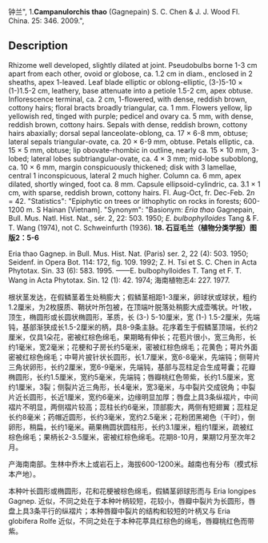 钟兰",
1.**Campanulorchis thao** (Gagnepain) S. C. Chen & J. J. Wood Fl. China. 25: 346. 2009.",

## Description
Rhizome well developed, slightly dilated at joint. Pseudobulbs borne 1-3 cm apart from each other, ovoid or globose, ca. 1.2 cm in diam., enclosed in 2 sheaths, apex 1-leaved. Leaf blade elliptic or oblong-elliptic, (3-)5-10 × (1-)1.5-2 cm, leathery, base attenuate into a petiole 1.5-2 cm, apex obtuse. Inflorescence terminal, ca. 2 cm, 1-flowered, with dense, reddish brown, cottony hairs; floral bracts broadly triangular, ca. 1 mm. Flowers yellow, lip yellowish red, tinged with purple; pedicel and ovary ca. 5 mm, with dense, reddish brown, cottony hairs. Sepals with dense, reddish brown, cottony hairs abaxially; dorsal sepal lanceolate-oblong, ca. 17 × 6-8 mm, obtuse; lateral sepals triangular-ovate, ca. 20 × 6-9 mm, obtuse. Petals elliptic, ca. 15 × 5 mm, obtuse; lip obovate-rhombic in outline, nearly ca. 15 × 10 mm, 3-lobed; lateral lobes subtriangular-ovate, ca. 4 × 3 mm; mid-lobe suboblong, ca. 10 × 6 mm, margin conspicuously thickened; disk with 3 lamellae, central 1 inconspicuous, lateral 2 much higher. Column ca. 6 mm, apex dilated, shortly winged, foot ca. 8 mm. Capsule ellipsoid-cylindric, ca. 3.1 × 1 cm, with sparse, reddish brown, cottony hairs. Fl. Aug-Oct, fr. Dec-Feb. 2*n* = 42.
  "Statistics": "Epiphytic on trees or lithophytic on rocks in forests; 600-1200 m. S Hainan [Vietnam].
  "Synonym": "Basionym: *Eria thao* Gagnepain, Bull. Mus. Natl. Hist. Nat., sér. 2, 22: 503. 1950; *E. bulbophylloides* Tang &amp; F. T. Wang (1974), not C. Schweinfurth (1936).
**18. 石豆毛兰（植物分类学报）图版2：5-6**

Eria thao Gagnep. in Bull. Mus. Hist. Nat. (Paris) ser. 2, 22 (4): 503. 1950; Seidenf. in Opera Bot. 114: 172, fig. 109. 1992; Z. H. Tsi et S. C. Chen in Acta Phytotax. Sin. 33 (6): 583. 1995. ——E. bulbophylloides T. Tang et F. T. Wang in Acta Phytotax. Sin. 12 (1): 42. 1974; 海南植物志4: 227. 1977.

根状茎发达，在假鳞茎着生处稍膨大；假鳞茎相距1-3厘米，卵球状或球状，粗约1.2厘米，为2枚膜质、鞘状叶所包被，在顶端叶脱落处稍膨大成壶嘴状。叶1枚，顶生，椭圆形或长圆状椭圆形，革质，长 (3-) 5-10厘米，宽 (1-) 1.5-2厘米，先端钝，基部渐狭成长1.5-2厘米的柄，具8-9条主脉。花序着生于假鳞茎顶端，长约2厘米，仅具1朵花，密被红棕色绵毛，果期略有伸长；花苞片很小，宽三角形，长约1毫米，宽2毫米；花梗和子房长约5毫米，密被红棕色绵毛；花黄色；萼片外面密被红棕色绵毛；中萼片披针状长圆形，长1.7厘米，宽6-8毫米，先端钝；侧萼片三角状卵形，长约2厘米，宽6-9毫米，先端钝，基部与蕊柱足合生成萼囊；花瓣椭圆形，长约1.5厘米，宽约5毫米，先端钝；唇瓣桃红色带紫，长约1.5厘米，宽约1厘米，3裂；侧裂片近三角形，长4毫米，宽3毫米，与中裂片交成锐角；中裂片近长圆形，长近1厘米，宽约6毫米，边缘明显加厚；唇盘上具3条纵褶片，中间褶片不明显，两侧褶片较高；蕊柱长约6毫米，顶部膨大，两侧有短翅翼；蕊柱足长约8毫米；药帽近圆形，长约3毫米，宽约2.5毫米；花粉团黑褐色（干时），倒卵形，稍扁，长约1毫米。蒴果椭圆状圆柱形，长约3.1厘米，粗约1厘米，疏被红棕色绵毛；果柄长2-3.5厘米，密被红棕色绵毛。花期8-10月，果期12月至次年2月。

产海南南部。生林中乔木上或岩石上，海拔600-1200米。越南也有分布（模式标本产地）。

本种叶长圆形或椭圆形，花和花梗被棕色绵毛，假鳞茎卵球形而与 Eria longipes Gagnep. 近似，不同之处在于本种叶柄较短，花较小，唇瓣中裂片为长圆形，唇盘上具3条平行的纵褶片；本种唇瓣中裂片的结构和较短的叶柄又与 Eria globifera Rolfe 近似，不同之处在于本种花葶具红棕色的绵毛，唇瓣桃红色而带紫。
